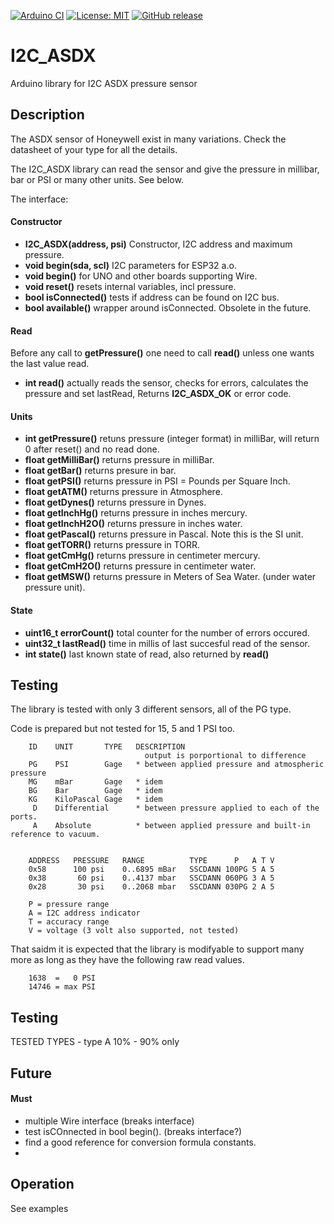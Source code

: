 
[![Arduino CI](https://github.com/RobTillaart/I2C_ASDX/workflows/Arduino%20CI/badge.svg)](https://github.com/marketplace/actions/arduino_ci)
[![License: MIT](https://img.shields.io/badge/license-MIT-green.svg)](https://github.com/RobTillaart/I2C_ASDX/blob/master/LICENSE)
[![GitHub release](https://img.shields.io/github/release/RobTillaart/I2C_ASDX.svg?maxAge=3600)](https://github.com/RobTillaart/I2C_ASDX/releases)


# I2C_ASDX

Arduino library for I2C ASDX pressure sensor

## Description

The ASDX sensor of Honeywell exist in many variations.
Check the datasheet of your type for all the details.

The I2C_ASDX library can read the sensor and give the pressure in millibar, bar or PSI or many other units. See below.

The interface:

#### Constructor

- **I2C_ASDX(address, psi)** Constructor, I2C address and maximum pressure.
- **void begin(sda, scl)** I2C parameters for ESP32 a.o.
- **void begin()** for UNO and other boards supporting Wire.
- **void reset()** resets internal variables, incl pressure.
- **bool isConnected()** tests if address can be found on I2C bus.
- **bool available()** wrapper around isConnected. Obsolete in the future.

#### Read

Before any call to **getPressure()** one need to call **read()** unless one wants the last value read.

- **int read()** actually reads the sensor, checks for errors, calculates the pressure and set lastRead, Returns **I2C_ASDX_OK** or error code.


#### Units

- **int getPressure()** retuns pressure (integer format) in milliBar, will return 0 after reset() and no read done.
- **float getMilliBar()** returns pressure in milliBar.
- **float getBar()** returns presure in bar.
- **float getPSI()** returns pressure in PSI = Pounds per Square Inch.
- **float getATM()** returns pressure in Atmosphere.
- **float getDynes()** returns pressure in Dynes.
- **float getInchHg()** returns pressure in inches mercury.
- **float getInchH2O()** returns pressure in inches water.
- **float getPascal()** returns pressure in Pascal. Note this is the SI unit.
- **float getTORR()** returns pressure in TORR.
- **float getCmHg()** returns pressure in centimeter mercury.
- **float getCmH2O()** returns pressure in centimeter water.
- **float getMSW()** returns pressure in Meters of Sea Water. (under water pressure unit).

#### State

- **uint16_t errorCount()** total counter for the number of errors occured.
- **uint32_t lastRead()** time in millis of last succesful read of the sensor.
- **int state()** last known state of read, also returned by **read()**


## Testing

The library is tested with only 3 different sensors, all of the PG type.

Code is prepared but not tested for 15, 5 and 1 PSI too.

```
    ID    UNIT       TYPE   DESCRIPTION
                              output is porportional to difference
    PG    PSI        Gage   * between applied pressure and atmospheric pressure
    MG    mBar       Gage   * idem
    BG    Bar        Gage   * idem
    KG    KiloPascal Gage   * idem
     D    Differential      * between pressure applied to each of the ports.
     A    Absolute          * between applied pressure and built-in reference to vacuum.


    ADDRESS   PRESSURE   RANGE          TYPE      P   A T V
    0x58      100 psi    0..6895 mBar   SSCDANN 100PG 5 A 5
    0x38       60 psi    0..4137 mbar   SSCDANN 060PG 3 A 5
    0x28       30 psi    0..2068 mbar   SSCDANN 030PG 2 A 5

    P = pressure range
    A = I2C address indicator
    T = accuracy range
    V = voltage (3 volt also supported, not tested)
```

That saidm it is expected that the library is modifyable to support many
more as long as they have the following raw read values.

```
    1638  =   0 PSI
    14746 = max PSI
```

## Testing

TESTED TYPES - type A 10% - 90% only


## Future

#### Must

- multiple Wire interface  (breaks interface)
- test isCOnnected in bool begin(). (breaks interface?)
- find a good reference for conversion formula constants.
- 



## Operation

See examples
